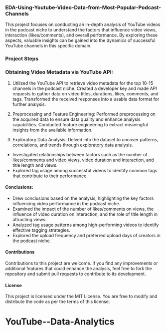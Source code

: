 ### EDA-Using-Youtube-Video-Data-from-Most-Popular-Podcast-Channels
This project focuses on conducting an in-depth analysis of YouTube videos in the podcast niche to understand the factors that influence video views, interaction (likes/comments), and overall performance. By exploring these aspects, valuable insights can be gained into the dynamics of successful YouTube channels in this specific domain.

### Project Steps

### Obtaining Video Metadata via YouTube API:
1. Utilized the YouTube API to retrieve video metadata for the top 10-15 channels in the podcast niche.
Created a developer key and made API requests to gather data on video titles, durations, likes, comments, and tags.
Transformed the received responses into a usable data format for further analysis.

2. Preprocessing and Feature Engineering:
Performed preprocessing on the acquired data to ensure data quality and enhance analysis capabilities.
Conducted feature engineering to extract meaningful insights from the available information.

3. Exploratory Data Analysis:
Delved into the dataset to uncover patterns, correlations, and trends through exploratory data analysis.
- Investigated relationships between factors such as the number of likes/comments and video views, video duration and interaction, and title length and views.
- Explored tag usage among successful videos to identify common tags that contribute to their performance.

#### Conclusions:
- Drew conclusions based on the analysis, highlighting the key factors influencing video performance in the podcast niche.
- Examined the impact of the number of likes/comments on views, the influence of video duration on interaction, and the role of title length in attracting views.
- Analyzed tag usage patterns among high-performing videos to identify effective tagging strategies.
- Explored the upload frequency and preferred upload days of creators in the podcast niche.


#### Contributions

Contributions to this project are welcome. If you find any improvements or additional features that could enhance the analysis, feel free to fork the repository and submit pull requests to contribute to its development.

#### License

This project is licensed under the MIT License. You are free to modify and distribute the code as per the terms of this license.
# YouTube--Data-Analytics
